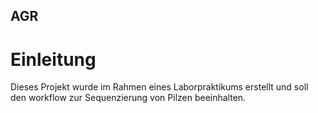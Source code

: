 ## AGR
# Einleitung

Dieses Projekt wurde im Rahmen eines Laborpraktikums erstellt und soll den workflow zur Sequenzierung von Pilzen beeinhalten.
